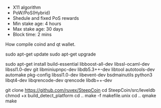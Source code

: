 

- X11 algorithm
- PoW/PoS(Hybrid)
- Shedule and fixed PoS rewards
- Min stake age: 4 hours
- Max stake age: 30 days
- Block time: 2 mins

How compile coind and qt wallet.

sudo apt-get update
sudo apt-get upgrade

sudo apt-get install build-essential libboost-all-dev libssl-ocaml-dev libssl1.0-dev git libminiupnpc-dev  libdb5.3++-dev libtool autotools-dev automake pkg-config libssl1.0-dev libevent-dev bsdmainutils python3 libqt4-dev  libqrencode-dev qrencode libdb++-dev


git clone https://github.com/ruvex/SteepCoin
cd SteepCoin/src/leveldb
chmod +x build_detect_platform
cd ..
make -f makefile.unix
cd ..
qmake
make

